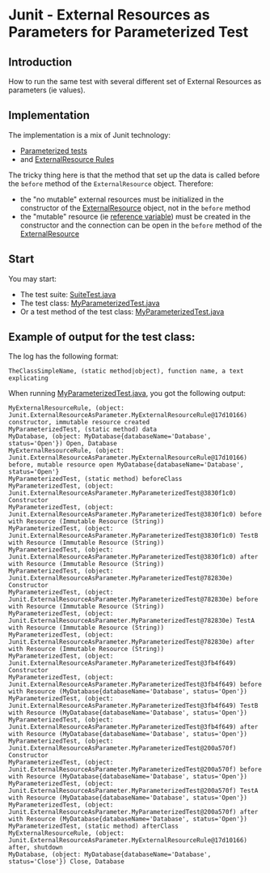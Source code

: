 # Junit - External Resources as Parameters for Parameterized Test

## Introduction

How to run the same test with several different set of External Resources as parameters (ie values).


## Implementation

The implementation is a mix of Junit technology:

  * [Parameterized tests](https://github.com/junit-team/junit4/wiki/Parameterized-tests)
  * and [ExternalResource Rules](https://github.com/junit-team/junit4/wiki/Rules#externalresource-rules)
  
The tricky thing here is that the method that set up the data is called before the `before` method of the `ExternalResource` object.
Therefore:
   * the "no mutable" external resources must be initialized in the constructor of the [ExternalResource](MyExternalResourceRule.java) object, not in the `before` method
   * the "mutable" resource (ie [reference variable](http://gerardnico.com/wiki/language/java/reference)) must be created in the constructor and the connection can be open in the `before` method of the [ExternalResource](MyExternalResourceRule.java)

## Start

You may start:

  * The test suite: [SuiteTest.java](MySuiteTest.java)
  * The test class: [MyParameterizedTest.java](MyParameterizedTest.java)
  * Or a test method of the test class: [MyParameterizedTest.java](MyParameterizedTest.java)
  
  
## Example of output for the test class:


The log has the following format:

```
TheClassSimpleName, (static method|object), function name, a text explicating
```

When running [MyParameterizedTest.java](MyParameterizedTest.java), you got the following output:

```
MyExternalResourceRule, (object: Junit.ExternalResourceAsParameter.MyExternalResourceRule@17d10166) constructor, immutable resource created
MyParameterizedTest, (static method) data
MyDatabase, (object: MyDatabase{databaseName='Database', status='Open'}) Open, Database
MyExternalResourceRule, (object: Junit.ExternalResourceAsParameter.MyExternalResourceRule@17d10166) before, mutable resource open MyDatabase{databaseName='Database', status='Open'}
MyParameterizedTest, (static method) beforeClass
MyParameterizedTest, (object: Junit.ExternalResourceAsParameter.MyParameterizedTest@3830f1c0) Constructor
MyParameterizedTest, (object: Junit.ExternalResourceAsParameter.MyParameterizedTest@3830f1c0) before with Resource (Immutable Resource (String))
MyParameterizedTest, (object: Junit.ExternalResourceAsParameter.MyParameterizedTest@3830f1c0) TestB with Resource (Immutable Resource (String))
MyParameterizedTest, (object: Junit.ExternalResourceAsParameter.MyParameterizedTest@3830f1c0) after with Resource (Immutable Resource (String))
MyParameterizedTest, (object: Junit.ExternalResourceAsParameter.MyParameterizedTest@782830e) Constructor
MyParameterizedTest, (object: Junit.ExternalResourceAsParameter.MyParameterizedTest@782830e) before with Resource (Immutable Resource (String))
MyParameterizedTest, (object: Junit.ExternalResourceAsParameter.MyParameterizedTest@782830e) TestA with Resource (Immutable Resource (String))
MyParameterizedTest, (object: Junit.ExternalResourceAsParameter.MyParameterizedTest@782830e) after with Resource (Immutable Resource (String))
MyParameterizedTest, (object: Junit.ExternalResourceAsParameter.MyParameterizedTest@3fb4f649) Constructor
MyParameterizedTest, (object: Junit.ExternalResourceAsParameter.MyParameterizedTest@3fb4f649) before with Resource (MyDatabase{databaseName='Database', status='Open'})
MyParameterizedTest, (object: Junit.ExternalResourceAsParameter.MyParameterizedTest@3fb4f649) TestB with Resource (MyDatabase{databaseName='Database', status='Open'})
MyParameterizedTest, (object: Junit.ExternalResourceAsParameter.MyParameterizedTest@3fb4f649) after with Resource (MyDatabase{databaseName='Database', status='Open'})
MyParameterizedTest, (object: Junit.ExternalResourceAsParameter.MyParameterizedTest@200a570f) Constructor
MyParameterizedTest, (object: Junit.ExternalResourceAsParameter.MyParameterizedTest@200a570f) before with Resource (MyDatabase{databaseName='Database', status='Open'})
MyParameterizedTest, (object: Junit.ExternalResourceAsParameter.MyParameterizedTest@200a570f) TestA with Resource (MyDatabase{databaseName='Database', status='Open'})
MyParameterizedTest, (object: Junit.ExternalResourceAsParameter.MyParameterizedTest@200a570f) after with Resource (MyDatabase{databaseName='Database', status='Open'})
MyParameterizedTest, (static method) afterClass
MyExternalResourceRule, (object: Junit.ExternalResourceAsParameter.MyExternalResourceRule@17d10166) after, shutdown
MyDatabase, (object: MyDatabase{databaseName='Database', status='Close'}) Close, Database
```
